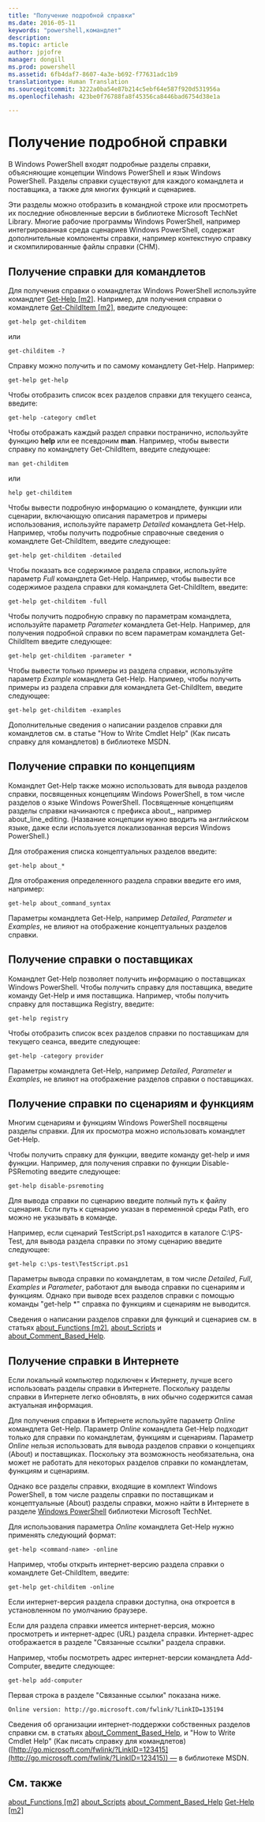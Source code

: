 ```yaml
---
title: "Получение подробной справки"
ms.date: 2016-05-11
keywords: "powershell,командлет"
description: 
ms.topic: article
author: jpjofre
manager: dongill
ms.prod: powershell
ms.assetid: 6fb4daf7-8607-4a3e-b692-f77631adc1b9
translationtype: Human Translation
ms.sourcegitcommit: 3222a0ba54e87b214c5ebf64e587f920d531956a
ms.openlocfilehash: 423be0f76788fa8f45356ca8446bad6754d38e1a

---
```


# Получение подробной справки
В Windows PowerShell входят подробные разделы справки, объясняющие концепции Windows PowerShell и язык Windows PowerShell. Разделы справки существуют для каждого командлета и поставщика, а также для многих функций и сценариев.

Эти разделы можно отобразить в командной строке или просмотреть их последние обновленные версии в библиотеке Microsoft TechNet Library. Многие рабочие программы Windows PowerShell, например интегрированная среда сценариев Windows PowerShell, содержат дополнительные компоненты справки, например контекстную справку и скомпилированные файлы справки (CHM).

## Получение справки для командлетов
Для получения справки о командлетах Windows PowerShell используйте командлет [Get-Help [m2]](https://technet.microsoft.com/en-us/library/2d7fe1b4-0025-4580-a911-d81922dd6cd2). Например, для получения справки о командлете [Get-ChildItem [m2]](https://technet.microsoft.com/en-us/library/4b270d63-c995-45b8-b5b4-3f8887efbfcc), введите следующее:

```
get-help get-childitem
```

или

```
get-childitem -?
```

Справку можно получить и по самому командлету Get-Help. Например:

```
get-help get-help
```

Чтобы отобразить список всех разделов справки для текущего сеанса, введите:

```
get-help -category cmdlet
```

Чтобы отображать каждый раздел справки постранично, используйте функцию **help** или ее псевдоним **man**. Например, чтобы вывести справку по командлету Get-ChildItem, введите следующее:

```
man get-childitem
```

или

```
help get-childitem
```

Чтобы вывести подробную информацию о командлете, функции или сценарии, включающую описания параметров и примеры использования, используйте параметр *Detailed* командлета Get-Help. Например, чтобы получить подробные справочные сведения о командлете Get-ChildItem, введите следующее:

```
get-help get-childitem -detailed
```

Чтобы показать все содержимое раздела справки, используйте параметр *Full* командлета Get-Help. Например, чтобы вывести все содержимое раздела справки для командлета Get-ChildItem, введите:

```
get-help get-childitem -full
```

Чтобы получить подробную справку по параметрам командлета, используйте параметр *Parameter* командлета Get-Help. Например, для получения подробной справки по всем параметрам командлета Get-ChildItem введите следующее:

```
get-help get-childitem -parameter *
```

Чтобы вывести только примеры из раздела справки, используйте параметр *Example* командлета Get-Help. Например, чтобы получить примеры из раздела справки для командлета Get-ChildItem, введите следующее:

```
get-help get-childitem -examples
```

Дополнительные сведения о написании разделов справки для командлетов см. в статье "How to Write Cmdlet Help" (Как писать справку для командлетов) в библиотеке MSDN.

## Получение справки по концепциям
Командлет Get-Help также можно использовать для вывода разделов справки, посвященных концепциям Windows PowerShell, в том числе разделов о языке Windows PowerShell. Посвященные концепциям разделы справки начинаются с префикса about_, например about_line_editing. (Название концепции нужно вводить на английском языке, даже если используется локализованная версия Windows PowerShell.)

Для отображения списка концептуальных разделов введите:

```
get-help about_*
```

Для отображения определенного раздела справки введите его имя, например:

```
get-help about_command_syntax
```

Параметры командлета Get-Help, например *Detailed*, *Parameter* и *Examples*, не влияют на отображение концептуальных разделов справки.

## Получение справки о поставщиках
Командлет Get-Help позволяет получить информацию о поставщиках Windows PowerShell. Чтобы получить справку для поставщика, введите команду Get-Help и имя поставщика. Например, чтобы получить справку для поставщика Registry, введите:

```
get-help registry
```

Чтобы отобразить список всех разделов справки по поставщикам для текущего сеанса, введите следующее:

```
get-help -category provider
```

Параметры командлета Get-Help, например *Detailed*, *Parameter* и *Examples*, не влияют на отображение разделов справки о поставщиках.

## Получение справки по сценариям и функциям
Многим сценариям и функциям Windows PowerShell посвящены разделы справки. Для их просмотра можно использовать командлет Get-Help.

Чтобы получить справку для функции, введите команду get-help и имя функции. Например, для получения справки по функции Disable-PSRemoting введите следующее:

```
get-help disable-psremoting
```

Для вывода справки по сценарию введите полный путь к файлу сценария. Если путь к сценарию указан в переменной среды Path, его можно не указывать в команде.

Например, если сценарий TestScript.ps1 находится в каталоге C:\\PS-Test, для вывода раздела справки по этому сценарию введите следующее:

```
get-help c:\ps-test\TestScript.ps1
```

Параметры вывода справки по командлетам, в том числе *Detailed*, *Full*, *Examples* и *Parameter*, работают для вывода справки по сценариям и функциям. Однако при выводе всех разделов справки с помощью команды "get-help \*" справка по функциям и сценариям не выводится.

Сведения о написании разделов справки для функций и сценариев см. в статьях [about_Functions [m2]](https://technet.microsoft.com/en-us/library/61d40692-5300-4de9-a9b5-bae31815e105), [about_Scripts](https://technet.microsoft.com/en-us/library/7dc08334-dcfe-450b-b949-0554855623af) и [about_Comment_Based_Help](https://technet.microsoft.com/en-us/library/99a81ccc-21a0-49ec-a1b3-9efe2b4c0bbf).

## Получение справки в Интернете
Если локальный компьютер подключен к Интернету, лучше всего использовать разделы справки в Интернете. Поскольку разделы справки в Интернете легко обновлять, в них обычно содержится самая актуальная информация.

Для получения справки в Интернете используйте параметр *Online* командлета Get-Help. Параметр *Online* командлета Get-Help подходит только для справки по командлетам, функциям и сценариям. Параметр *Online* нельзя использовать для вывода разделов справки о концепциях (About) и поставщиках. Поскольку эта возможность необязательна, она может не работать для некоторых разделов справки по командлетам, функциям и сценариям.

Однако все разделы справки, входящие в комплект Windows PowerShell, в том числе разделы справки по поставщикам и концептуальные (About) разделы справки, можно найти в Интернете в разделе [Windows PowerShell](http://go.microsoft.com/fwlink/?LinkID=107116) библиотеки Microsoft TechNet.

Для использования параметра *Online* командлета Get-Help нужно применять следующий формат:

```
get-help <command-name> -online
```

Например, чтобы открыть интернет-версию раздела справки о командлете Get-ChildItem, введите:

```
get-help get-childitem -online
```

Если интернет-версия раздела справки доступна, она откроется в установленном по умолчанию браузере.

Если для раздела справки имеется интернет-версия, можно просмотреть и интернет-адрес (URL) раздела справки. Интернет-адрес отображается в разделе "Связанные ссылки" раздела справки.

Например, чтобы посмотреть адрес интернет-версии командлета Add-Computer, введите следующее:

```
get-help add-computer
```

Первая строка в разделе "Связанные ссылки" показана ниже.

```
Online version: http://go.microsoft.com/fwlink/?LinkID=135194
```

Сведения об организации интернет-поддержки собственных разделов справки см. в статьях [about_Comment_Based_Help](https://technet.microsoft.com/en-us/library/99a81ccc-21a0-49ec-a1b3-9efe2b4c0bbf), и "How to Write Cmdlet Help" (Как писать справку для командлетов) ([http://go.microsoft.com/fwlink/?LinkID=123415](http://go.microsoft.com/fwlink/?LinkID=123415)) — в библиотеке MSDN.

## См. также
[about_Functions [m2]](https://technet.microsoft.com/en-us/library/61d40692-5300-4de9-a9b5-bae31815e105)
[about_Scripts](https://technet.microsoft.com/en-us/library/7dc08334-dcfe-450b-b949-0554855623af)
[about_Comment_Based_Help](https://technet.microsoft.com/en-us/library/99a81ccc-21a0-49ec-a1b3-9efe2b4c0bbf)
[Get-Help [m2]](https://technet.microsoft.com/en-us/library/2d7fe1b4-0025-4580-a911-d81922dd6cd2)




<!--HONumber=Aug16_HO4-->


